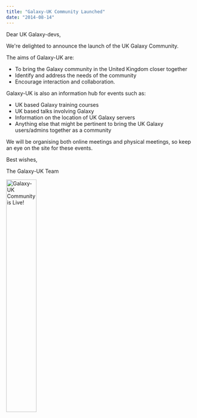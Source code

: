 ```yaml
---
title: "Galaxy-UK Community Launched"
date: "2014-08-14"
---
```

Dear UK Galaxy-devs,

We're delighted to announce the launch of the UK Galaxy Community.

The aims of Galaxy-UK are:

* To bring the Galaxy community in the United Kingdom closer together
* Identify and address the needs of the community
* Encourage interaction and collaboration.

Galaxy-UK is also an information hub for events such as:

* UK based Galaxy training courses
* UK based talks involving Galaxy
* Information on the location of UK Galaxy servers
* Anything else that might be pertinent to bring the UK Galaxy users/admins together as a community

We will be organising both online meetings and physical meetings, so keep an eye on the site for these events.

Best wishes,

The Galaxy-UK Team

<div class='center'> <img src="/news/galaxy-uk-launched/GCUKisLive.png" alt="Galaxy-UK Community is Live!" width="40%" /> </div>
